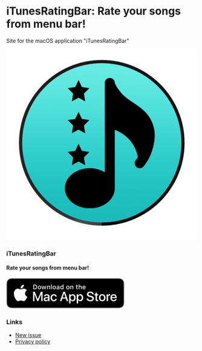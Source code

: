 # iTunesRatingBar: Rate your songs from menu bar!

Site for the macOS application "iTunesRatingBar"

![Logo](logo.png)

### iTunesRatingBar

#### Rate your songs from menu bar!

[![Mac_App_Store_logo](Download_on_the_Mac_App_Store_Badge_US-UK_RGB_blk_092917.svg)](https://itunes.apple.com/es/app/???)

### Links

- [New issue](https://github.com/rvillamil/itunesratingbar-site/issues)
- [Privacy policy](privacy-policy/policy_EN.pdf)
